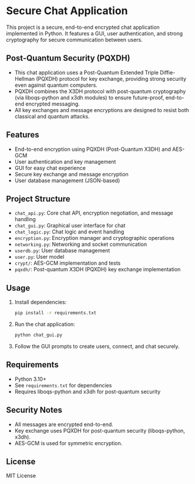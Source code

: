 # Secure Chat Application

This project is a secure, end-to-end encrypted chat application implemented in Python. It features a GUI, user authentication, and strong cryptography for secure communication between users.

## Post-Quantum Security (PQXDH)

- This chat application uses a Post-Quantum Extended Triple Diffie-Hellman (PQXDH) protocol for key exchange, providing strong security even against quantum computers.
- PQXDH combines the X3DH protocol with post-quantum cryptography (via liboqs-python and x3dh modules) to ensure future-proof, end-to-end encrypted messaging.
- All key exchanges and message encryptions are designed to resist both classical and quantum attacks.

## Features

- End-to-end encryption using PQXDH (Post-Quantum X3DH) and AES-GCM
- User authentication and key management
- GUI for easy chat experience
- Secure key exchange and message encryption
- User database management (JSON-based)

## Project Structure

- `chat_api.py`: Core chat API, encryption negotiation, and message handling
- `chat_gui.py`: Graphical user interface for chat
- `chat_logic.py`: Chat logic and event handling
- `encryption.py`: Encryption manager and cryptographic operations
- `networking.py`: Networking and socket communication
- `userdb.py`: User database management
- `user.py`: User model
- `crypt/`: AES-GCM implementation and tests
- `pqxdh/`: Post-quantum X3DH (PQXDH) key exchange implementation

## Usage

1. Install dependencies:
   ```sh
   pip install -r requirements.txt
   ```
2. Run the chat application:
   ```sh
   python chat_gui.py
   ```
3. Follow the GUI prompts to create users, connect, and chat securely.

## Requirements

- Python 3.10+
- See `requirements.txt` for dependencies
- Requires liboqs-python and x3dh for post-quantum security

## Security Notes

- All messages are encrypted end-to-end.
- Key exchange uses PQXDH for post-quantum security (liboqs-python, x3dh).
- AES-GCM is used for symmetric encryption.

## License

MIT License
